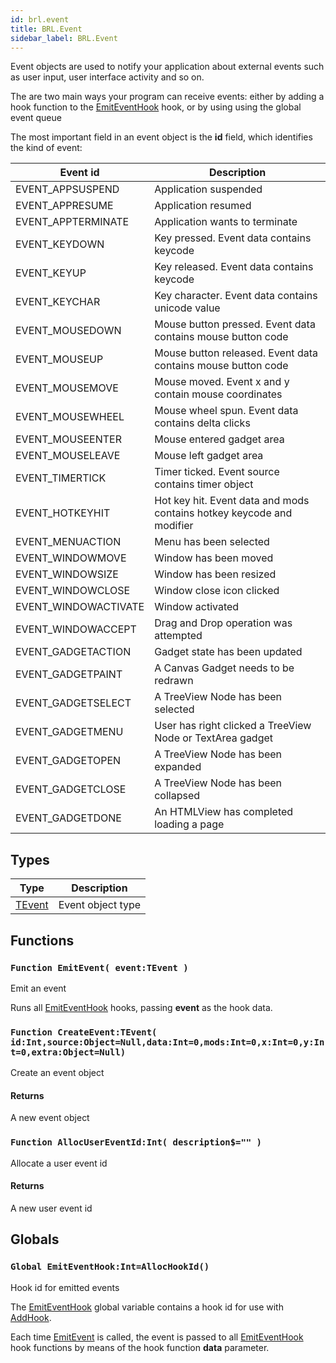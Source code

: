 ```yaml
---
id: brl.event
title: BRL.Event
sidebar_label: BRL.Event
---
```




Event objects are used to notify your application about external events such as user input, 
user interface activity and so on.

The are two main ways your program can receive events: either by adding a hook function to 
the [EmitEventHook](../../brl/brl.event/#global-emiteventhook-int-allochookid) hook, or by using using the global event queue

The most important field in an event object is the <b>id</b> field, which identifies the kind of 
event:

| Event id | Description |
| --- | --- |
| EVENT_APPSUSPEND | Application suspended |
| EVENT_APPRESUME | Application resumed |
| EVENT_APPTERMINATE | Application wants to terminate |
| EVENT_KEYDOWN | Key pressed. Event data contains keycode |
| EVENT_KEYUP | Key released. Event data contains keycode |
| EVENT_KEYCHAR | Key character. Event data contains unicode value |
| EVENT_MOUSEDOWN | Mouse button pressed. Event data contains mouse button code |
| EVENT_MOUSEUP | Mouse button released. Event data contains mouse button code |
| EVENT_MOUSEMOVE | Mouse moved. Event x and y contain mouse coordinates |
| EVENT_MOUSEWHEEL | Mouse wheel spun. Event data contains delta clicks |
| EVENT_MOUSEENTER | Mouse entered gadget area |
| EVENT_MOUSELEAVE | Mouse left gadget area |
| EVENT_TIMERTICK | Timer ticked. Event source contains timer object |
| EVENT_HOTKEYHIT | Hot key hit. Event data and mods contains hotkey keycode and modifier |
| EVENT_MENUACTION | Menu has been selected |
| EVENT_WINDOWMOVE | Window has been moved |
| EVENT_WINDOWSIZE | Window has been resized |
| EVENT_WINDOWCLOSE | Window close icon clicked |
| EVENT_WINDOWACTIVATE | Window activated |
| EVENT_WINDOWACCEPT | Drag and Drop operation was attempted |
| EVENT_GADGETACTION | Gadget state has been updated |
| EVENT_GADGETPAINT | A Canvas Gadget needs to be redrawn |
| EVENT_GADGETSELECT | A TreeView Node has been selected |
| EVENT_GADGETMENU | User has right clicked a TreeView Node or TextArea gadget |
| EVENT_GADGETOPEN | A TreeView Node has been expanded |
| EVENT_GADGETCLOSE | A TreeView Node has been collapsed |
| EVENT_GADGETDONE | An HTMLView has completed loading a page |



## Types
| Type | Description |
|---|---|
| [TEvent](../../brl/brl.event/tevent) | Event object type |

## Functions

### `Function EmitEvent( event:TEvent )`

Emit an event


Runs all [EmitEventHook](../../brl/brl.event/#global-emiteventhook-int-allochookid) hooks, passing <b>event</b> as the hook data.



### `Function CreateEvent:TEvent( id:Int,source:Object=Null,data:Int=0,mods:Int=0,x:Int=0,y:Int=0,extra:Object=Null)`

Create an event object

#### Returns
A new event object



### `Function AllocUserEventId:Int( description$="" )`

Allocate a user event id

#### Returns
A new user event id



## Globals

### `Global EmitEventHook:Int=AllocHookId()`

Hook id for emitted events


The [EmitEventHook](../../brl/brl.event/#global-emiteventhook-int-allochookid) global variable contains a hook id for use with [AddHook](../../brl/brl.hook/#function-addhook-id-func-object-id-data-object-context-object-context-object-null-priority-0).

Each time [EmitEvent](../../brl/brl.event/#function-emitevent-event-tevent) is called, the event is passed to all [EmitEventHook](../../brl/brl.event/#global-emiteventhook-int-allochookid)
hook functions by means of the hook function <b>data</b> parameter.



